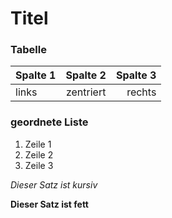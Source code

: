 # Titel

### Tabelle
Spalte 1 | Spalte 2 | Spalte 3
:--- | :---: | ---:
links | zentriert | rechts


### geordnete Liste
1. Zeile 1
2. Zeile 2
3. Zeile 3

*Dieser Satz ist kursiv*

**Dieser Satz ist fett**


